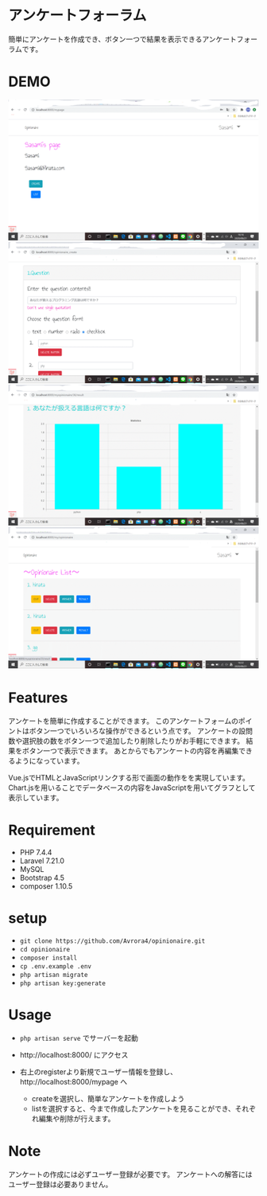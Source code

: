 # アンケートフォーラム
簡単にアンケートを作成でき、ボタン一つで結果を表示できるアンケートフォーラムです。

# DEMO
![](doc/image/sample1.gif)
![](doc/image/sample2.gif)
![](doc/image/sample3.gif)
![](doc/image/sample4.gif)
# Features
アンケートを簡単に作成することができます。
このアンケートフォームのポイントはボタン一つでいろいろな操作ができるという点です。
アンケートの設問数や選択肢の数をボタン一つで追加したり削除したりがお手軽にできます。
結果をボタン一つで表示できます。
あとからでもアンケートの内容を再編集できるようになっています。

Vue.jsでHTMLとJavaScriptリンクする形で画面の動作をを実現しています。
Chart.jsを用いることでデータベースの内容をJavaScriptを用いてグラフとして表示しています。

# Requirement
- PHP 7.4.4
- Laravel 7.21.0
- MySQL
- Bootstrap 4.5
- composer 1.10.5


# setup
- `git clone https://github.com/Avrora4/opinionaire.git`
- `cd opinionaire`
- `composer install`
- `cp .env.example .env`
- `php artisan migrate`
- `php artisan key:generate`


# Usage
- `php artisan serve` でサーバーを起動
- http://localhost:8000/ にアクセス
- 右上のregisterより新規でユーザー情報を登録し、http://localhost:8000/mypage へ

    - createを選択し、簡単なアンケートを作成しよう
    - listを選択すると、今まで作成したアンケートを見ることができ、それぞれ編集や削除が行えます。

# Note
アンケートの作成には必ずユーザー登録が必要です。
アンケートへの解答にはユーザー登録は必要ありません。